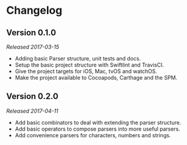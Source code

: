 Changelog
=========

Version 0.1.0
-------------
*Released 2017-03-15*

* Adding basic Parser structure, unit tests and docs.
* Setup the basic project structure with Swiftlint and TravisCI.
* Give the project targets for iOS, Mac, tvOS and watchOS.
* Make the project available to Cocoapods, Carthage and the SPM.

Version 0.2.0
-------------
*Released 2017-04-11*

* Add basic combinators to deal with extending the parser structure.
* Add basic operators to compose parsers into more useful parsers.
* Add convenience parsers for characters, numbers and strings.
